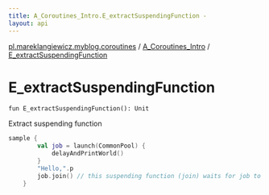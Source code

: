 ```yaml
---
title: A_Coroutines_Intro.E_extractSuspendingFunction - 
layout: api
---
```


<div class='api-docs-breadcrumbs'><a href="../index.html">pl.mareklangiewicz.myblog.coroutines</a> / <a href="index.html">A_Coroutines_Intro</a> / <a href=".">E_extractSuspendingFunction</a></div>

# E_extractSuspendingFunction

<div class="signature"><code><span class="keyword">fun </span><span class="identifier">E_extractSuspendingFunction</span><span class="symbol">(</span><span class="symbol">)</span><span class="symbol">: </span><span class="identifier">Unit</span></code></div>

Extract suspending function

``` kotlin
sample {
        val job = launch(CommonPool) {
            delayAndPrintWorld()
        }
        "Hello,".p
        job.join() // this suspending function (join) waits for job to finish
    }
```

